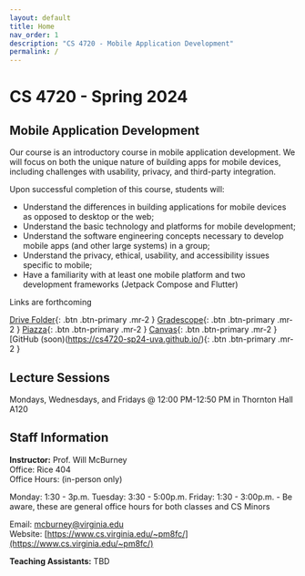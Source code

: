 ```yaml
---
layout: default
title: Home
nav_order: 1
description: "CS 4720 - Mobile Application Development"
permalink: /
---
```


# CS 4720 - Spring 2024
## Mobile Application Development
Our course is an introductory course in mobile application development. We will focus on both the unique nature of building apps for mobile devices, including challenges with usability, privacy, and third-party integration. 

Upon successful completion of this course, students will:

* Understand the differences in building applications for mobile devices as opposed to desktop or the web;
* Understand the basic technology and platforms for mobile development;
* Understand the software engineering concepts necessary to develop mobile apps (and other large systems) in a group;
* Understand the privacy, ethical, usability, and accessibility issues specific to mobile;
* Have a familiarity with at least one mobile platform and two development frameworks (Jetpack Compose and Flutter)

Links are forthcoming

[Drive Folder](https://drive.google.com/drive/folders/1Ego0PG46KX04mYHb6KgaUKz0Vek1u7WS?usp=drive_link){: .btn .btn-primary .mr-2  }
[Gradescope](https://www.gradescope.com/courses/698723){: .btn .btn-primary .mr-2  }
[Piazza](https://piazza.com/class/lr546t74wl57e/){: .btn .btn-primary .mr-2  }
[Canvas](https://canvas.its.virginia.edu/courses/104456){: .btn .btn-primary .mr-2  }
[GitHub (soon)(https://cs4720-sp24-uva.github.io/){: .btn .btn-primary .mr-2  }

## Lecture Sessions
Mondays, Wednesdays, and Fridays @ 12:00 PM-12:50 PM in Thornton Hall A120  

## Staff Information
__Instructor:__ Prof. Will McBurney  
Office: Rice 404   
Office Hours: (in-person only)

Monday: 1:30 - 3p.m.
Tuesday: 3:30 - 5:00p.m.
Friday: 1:30 - 3:00p.m. - Be aware, these are general office hours for both classes and CS Minors

Email: [mcburney@virginia.edu](mailto:mcburney@virginia.edu)    
Website: [https://www.cs.virginia.edu/~pm8fc/](https://www.cs.virginia.edu/~pm8fc/)    

__Teaching Assistants:__ TBD  